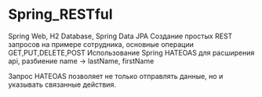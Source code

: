 # Spring_RESTful
Spring Web, H2 Database, Spring Data JPA
Создание простых REST запросов на примере сотрудника, основные операции GET,PUT,DELETE,POST 
Использование Spring HATEOAS для расширения api, разбиение name -> lastName, firstName

Запрос HATEOAS позволяет не только отправлять данные, но и указывать связанные действия. 

